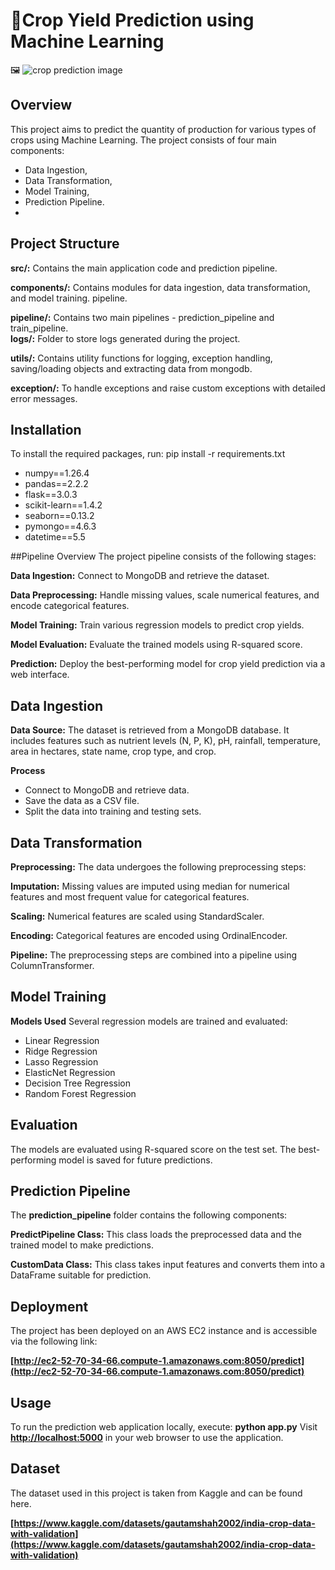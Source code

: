 # 🌾Crop Yield Prediction using Machine Learning 
🖼
![crop prediction image](https://github.com/Tinu01kumar/Crop_prediction_ml_pipeline/blob/main/templates/Screenshot%20(270).png)

## Overview

This project aims to predict the quantity of production for various types of crops using Machine Learning. 
The project consists of four main components:

- Data Ingestion, 
- Data Transformation, 
- Model Training, 
- Prediction Pipeline.
- 

## Project Structure

 **src/:**  Contains the main application code and prediction pipeline.<br>
 
 **components/:** Contains modules for data ingestion, data transformation, and model training.
 pipeline.<br>
 
 **pipeline/:** Contains two main pipelines - prediction_pipeline and train_pipeline.<br>
 **logs/:** Folder to store logs generated during the project.<br>
 
 **utils/:** Contains utility functions for logging, exception handling,  saving/loading objects and extracting data from mongodb.<br>
 
 **exception/:** To handle exceptions and raise custom exceptions with detailed error messages.


## Installation
To install the required packages, run:
pip install -r requirements.txt
- numpy==1.26.4
- pandas==2.2.2
- flask==3.0.3
- scikit-learn==1.4.2
- seaborn==0.13.2
- pymongo==4.6.3
- datetime==5.5


##Pipeline Overview
The project pipeline consists of the following stages:

**Data Ingestion:** Connect to MongoDB and retrieve the dataset.<br>

**Data Preprocessing:** Handle missing values, scale numerical features, and encode categorical features.<br>

**Model Training:** Train various regression models to predict crop yields.<br>

**Model Evaluation:** Evaluate the trained models using R-squared score.<br>

**Prediction:** Deploy the best-performing model for crop yield prediction via a web interface.<br>


## Data Ingestion
**Data Source:** The dataset is retrieved from a MongoDB database. It includes features such as nutrient levels (N, P, K), pH, rainfall, temperature, area in hectares, state name, crop type, and crop.<br>

**Process**
- Connect to MongoDB and retrieve data.
- Save the data as a CSV file.
- Split the data into training and testing sets.

## Data Transformation
**Preprocessing:** The data undergoes the following preprocessing steps:<br>

**Imputation:**  Missing values are imputed using median for numerical features and most frequent value for categorical features.<br>

**Scaling:** Numerical features are scaled using StandardScaler.<br>

**Encoding:** Categorical features are encoded using OrdinalEncoder.<br>



**Pipeline:** The preprocessing steps are combined into a pipeline using ColumnTransformer.

## Model Training
**Models Used**
Several regression models are trained and evaluated:
- Linear Regression
- Ridge Regression
- Lasso Regression
- ElasticNet Regression
- Decision Tree Regression
- Random Forest Regression



## Evaluation
The models are evaluated using R-squared score on the test set. The best-performing model is saved for future predictions.



## Prediction Pipeline

The **prediction_pipeline** folder contains the following components:<br>

**PredictPipeline Class:** This class loads the preprocessed data and the trained model to make predictions.<br>

**CustomData Class:** This class takes input features and converts them into a DataFrame suitable for prediction.<br>


## Deployment
The project has been deployed on an AWS EC2 instance and is accessible via the following link:


**[http://ec2-52-70-34-66.compute-1.amazonaws.com:8050/predict](http://ec2-52-70-34-66.compute-1.amazonaws.com:8050/predict)**

## Usage
To run the prediction web application locally, execute:
**python app.py**
Visit **[http://localhost:5000](http://127.0.0.1:5000/)** in your web browser to use the application.

## Dataset
The dataset used in this project is taken from Kaggle and can be found here.

**[https://www.kaggle.com/datasets/gautamshah2002/india-crop-data-with-validation](https://www.kaggle.com/datasets/gautamshah2002/india-crop-data-with-validation)**









